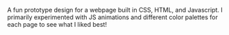 A fun prototype design for a webpage built in CSS, HTML, and Javascript. I primarily experimented with JS animations and different color palettes for each page to see what I liked best!
